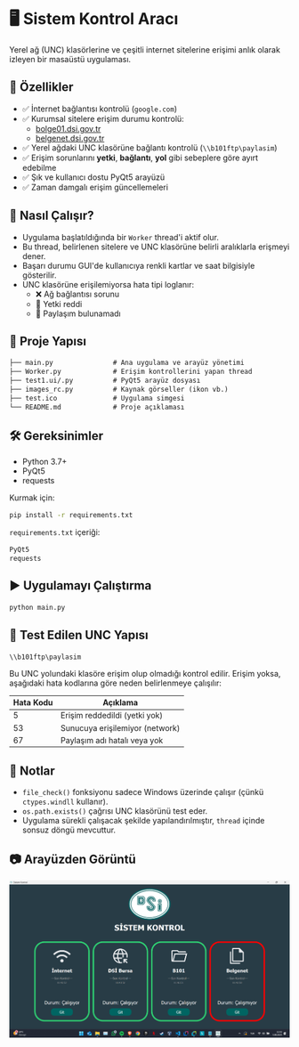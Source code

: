 # 🖥️ Sistem Kontrol Aracı

Yerel ağ (UNC) klasörlerine ve çeşitli internet sitelerine erişimi anlık olarak izleyen bir masaüstü uygulaması.

## 🚀 Özellikler

- ✅ İnternet bağlantısı kontrolü (`google.com`)
- ✅ Kurumsal sitelere erişim durumu kontrolü:
  - [bolge01.dsi.gov.tr](https://bolge01.dsi.gov.tr/)
  - [belgenet.dsi.gov.tr](https://belgenet.dsi.gov.tr/edys-web/sistemeGiris.xhtml)
- ✅ Yerel ağdaki UNC klasörüne bağlantı kontrolü (`\\b101ftp\paylasim`)
- ✅ Erişim sorunlarını **yetki**, **bağlantı**, **yol** gibi sebeplere göre ayırt edebilme
- ✅ Şık ve kullanıcı dostu PyQt5 arayüzü
- ✅ Zaman damgalı erişim güncellemeleri

## 🧠 Nasıl Çalışır?

- Uygulama başlatıldığında bir `Worker` thread'i aktif olur.
- Bu thread, belirlenen sitelere ve UNC klasörüne belirli aralıklarla erişmeyi dener.
- Başarı durumu GUI'de kullanıcıya renkli kartlar ve saat bilgisiyle gösterilir.
- UNC klasörüne erişilemiyorsa hata tipi loglanır:
  - ❌ Ağ bağlantısı sorunu
  - 🔐 Yetki reddi
  - 📁 Paylaşım bulunamadı

## 📂 Proje Yapısı

```
├── main.py               # Ana uygulama ve arayüz yönetimi
├── Worker.py             # Erişim kontrollerini yapan thread
├── test1.ui/.py          # PyQt5 arayüz dosyası
├── images_rc.py          # Kaynak görseller (ikon vb.)
├── test.ico              # Uygulama simgesi
└── README.md             # Proje açıklaması
```

## 🛠️ Gereksinimler

- Python 3.7+
- PyQt5
- requests

Kurmak için:

```bash
pip install -r requirements.txt
```

`requirements.txt` içeriği:
```
PyQt5
requests
```

## ▶️ Uygulamayı Çalıştırma

```bash
python main.py
```

## 🧪 Test Edilen UNC Yapısı

```
\\b101ftp\paylasim
```

Bu UNC yolundaki klasöre erişim olup olmadığı kontrol edilir. Erişim yoksa, aşağıdaki hata kodlarına göre neden belirlenmeye çalışılır:

| Hata Kodu | Açıklama                          |
|-----------|-----------------------------------|
| 5         | Erişim reddedildi (yetki yok)     |
| 53        | Sunucuya erişilemiyor (network)   |
| 67        | Paylaşım adı hatalı veya yok      |

## 📌 Notlar

- `file_check()` fonksiyonu sadece Windows üzerinde çalışır (çünkü `ctypes.windll` kullanır).
- `os.path.exists()` çağrısı UNC klasörünü test eder.
- Uygulama sürekli çalışacak şekilde yapılandırılmıştır, `thread` içinde sonsuz döngü mevcuttur.

## 📷 Arayüzden Görüntü

![Arayüz Görseli](ss.png)
